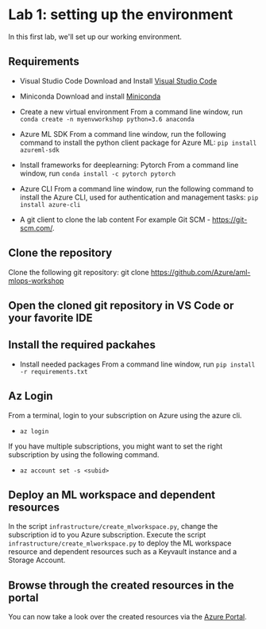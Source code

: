 # Lab 1: setting up the environment

In this first lab, we'll set up our working environment.

## Requirements

* Visual Studio Code
  Download and Install [Visual Studio Code](https://code.visualstudio.com/)

* Miniconda
  Download and install [Miniconda](https://docs.conda.io/en/latest/miniconda.html)

* Create a new virtual environment
From a command line window, run  `conda create -n myenvworkshop python=3.6 anaconda` 

* Azure ML SDK
  From a command line window, run the following command to install the python client package for Azure ML: `pip install azureml-sdk`

* Install frameworks for deeplearning: Pytorch
  From a command line window, run `conda install -c pytorch pytorch`

* Azure CLI
  From a command line window, run the following command to install the Azure CLI, used for authentication and management tasks: `pip install azure-cli`


* A git client to clone the lab content
  For example Git SCM - https://git-scm.com/.

## Clone the repository

Clone the following git repository: git clone  https://github.com/Azure/aml-mlops-workshop

## Open the cloned git repository in VS Code or your favorite IDE

## Install the required packahes

* Install needed packages
  From a command line window, run `pip install -r requirements.txt`

## Az Login
From a terminal, login to your subscription on Azure using the azure cli.

* `az login`

If you have multiple subscriptions, you might want to set the right subscription by using the following command. 

* `az account set -s <subid>`

## Deploy an ML workspace and dependent resources 

In the script `infrastructure/create_mlworkspace.py`, change the subscription id to you Azure subscription. 
Execute the script `infrastructure/create_mlworkspace.py` to deploy the ML workspace resource and dependent resources such as a Keyvault instance and a Storage Account.

## Browse through the created resources in the portal

You can now take a look over the created resources via the [Azure Portal](http://portal.azure.com/).
